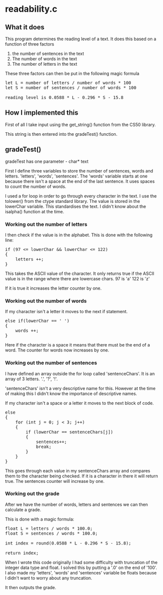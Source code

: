 # readability.c

## What it does

This program determines the reading level of a text.
  It does this based on a function of three factors
  
1. the number of sentences in the text
2. The number of words in the text
3. The number of letters in the text

These three factors can then be put in the following magic formula

<pre>
let L = number of letters / number of words * 100
let S = number of sentences / number of words * 100

reading level is 0.0588 * L - 0.296 * S - 15.8
</pre>

## How I implemented this

First of all I take input using the get_string() function from the CS50 library.

This string is then entered into the gradeTest() function.

## gradeTest()

gradeTest has one parameter - char* text

First I define three variables to store the number of sentences, words and letters.
  'letters', 'words', 'sentences'.
  The 'words' variable starts at one because there isn't a space at the end of the last sentence.
    It uses spaces to count the number of words.
    
I used a for loop in order to go through every character in the text.
  I use the tolower() from the ctype standard library.
    The value is stored in the lowerChar variable.
    This standardises the text.
    I didn't know about the isalpha() function at the time.

### Working out the number of letters

I then check if the value is in the alphabet.
  This is done with the following line:
  
<pre>
if (97 <= lowerChar && lowerChar <= 122)
{
    letters ++;
}
</pre>

This takes the ASCII value of the character.
  It only returns true if the ASCII value is in the range where there are lowercase chars.
  97 is 'a'
  122 is 'z'

If it is true it increases the letter counter by one.

### Working out the number of words

If my character isn't a letter it moves to the next if statement.

<pre>
else if(lowerChar == ' ')
{
    words ++;
}
</pre>

Here if the character is a space it means that there must be the end of a word. 
  The counter for words now increases by one.

### Working out the number of sentences

I have defined an array outside the for loop called 'sentenceChars'.
  It is an array of 3 letters.
    '.', '?', '!'.

'sentenceChars' isn't a very descriptive name for this.
  However at the time of making this I didn't know the importance of descriptive names.

If my character isn't a space or a letter it moves to the next block of code.

<pre>
else
{
    for (int j = 0; j < 3; j++)
    {
        if (lowerChar == sentenceChars[j])
        {
            sentences++;
            break;
        }
    }
}
</pre>

This goes through each value in my sentenceChars array and compares them to the character being checked.
  If it is a character in there it will return true.
    The sentences counter will increase by one.
    
### Working out the grade

After we have the number of words, letters and sentences we can then calculate a grade.

This is done with a magic formula:

<pre>
float L = letters / words * 100.0;
float S = sentences / words * 100.0;

int index = round(0.0588 * L - 0.296 * S - 15.8);

return index;
</pre>

When I wrote this code originally I had some difficulty with truncation of the integer data type and float.
  I solved this by putting a '.0' on the end of '100'.
  I also made my 'letters', 'words' and 'sentences' variable be floats because I didn't want to worry about any truncation.

It then outputs the grade.
